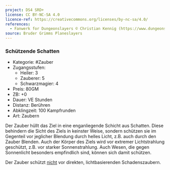 ```yaml
---
project: DS4 SRD+
license: CC BY-NC-SA 4.0
licence-ref: https://creativecommons.org/licenses/by-nc-sa/4.0/
references: 
  - Fanwerk for Dungeonslayers © Christian Kennig (https://www.dungeonslayers.net/)
source: Bruder Grimms Planeslayers
---
```


### Schützende Schatten

- Kategorie: #Zauber
- Zugangsstufen:
  - Heiler: 3
  - Zauberer: 5
  - Schwarzmagier: 4
- Preis: 80GM
- ZB: +0
- Dauer: VE Stunden
- Distanz: Berühren
- Abklingzeit: 100 Kampfrunden
- Art: Zaubern

Der Zauber hüllt das Ziel in eine enganliegende Schicht aus Schatten. Diese behindern die Sicht des Ziels in keinster Weise, sondern schützen sie im Gegenteil vor jeglicher Blendung durch helles Licht, z.B. auch durch den Zauber Blenden. Auch der Körper des Ziels wird vor extremer Lichtstrahlung geschützt, z.B. vor starker Sonnenstrahlung. Auch Wesen, die gegen Sonnenlicht besonders empfindlich sind, können sich damit schützen.

Der Zauber schützt <u>nicht</u> vor direkten, lichtbasierenden Schadenszaubern.

